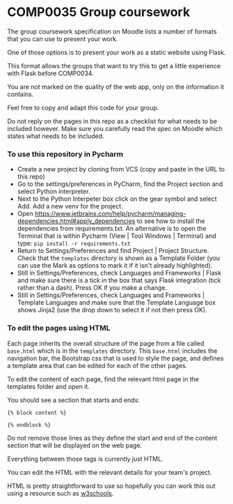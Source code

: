 # COMP0035 Group coursework

The group coursework specification on Moodle lists a number of formats that you can use to present your work.

One of those options is to present your work as a static website using Flask.

This format allows the groups that want to try this to get a little experience with Flask before COMP0034.

You are not marked on the quality of the web app, only on the information it contains.

Feel free to copy and adapt this code for your group.

Do not reply on the pages in this repo as a checklist for what needs to be included however. Make sure you carefully read the spec on Moodle which states what needs to be included.

### To use this repository in Pycharm
- Create a new project by cloning from VCS (copy and paste in the URL to this repo)
- Go to the settings/preferences in PyCharm, find the Project section and select Python interpreter. 
- Next to the Python Interpeter box click on the gear symbol and select Add. Add a new venv for the project.
- Open https://www.jetbrains.com/help/pycharm/managing-dependencies.html#apply_dependencies to see how to install the dependencies from requirements.txt. An alternative is to open the Terminal that is within Pycharm (View | Tool Windows | Terminal) and type: `pip install -r requirements.txt`
- Return to Settings/Preferences and find Project | Project Structure. Check that the `templates` directory is shown as a Template Folder (you can use the Mark as options to mark it if it isn't already highlighted).
- Still in Settings/Preferences, check Languages and Frameworks | Flask and make sure there is a tick in the box that says Flask integration (tick rather than a dash). Press OK if you make a change.
- Still in Settings/Preferences, check Languages and Frameworks | Template Languages and make sure that the Template Language box shows Jinja2 (use the drop down to select it if not then press OK).

### To edit the pages using HTML
Each page inherits the overall structure of the page from a file called `base.html` which is in the `templates` directory. This `base.html` includes the navigation bar, the Bootstrap css that is used to style the page, and defines a template area that can be edited for each of the other pages.

To edit the content of each page, find the relevant html page in the templates folder and open it.

You should see a section that starts and ends:

```jinja2
{% block content %}

{% endblock %}
```

Do not remove those lines as they define the start and end of the content section that will be displayed on the web page.

Everything between those tags is currently just HTML.

You can edit the HTML with the relevant details for your team's project.

HTML is pretty straightforward to use so hopefully you can work this out using a resource such as [w3schools](https://www.w3schools.com/html/).

